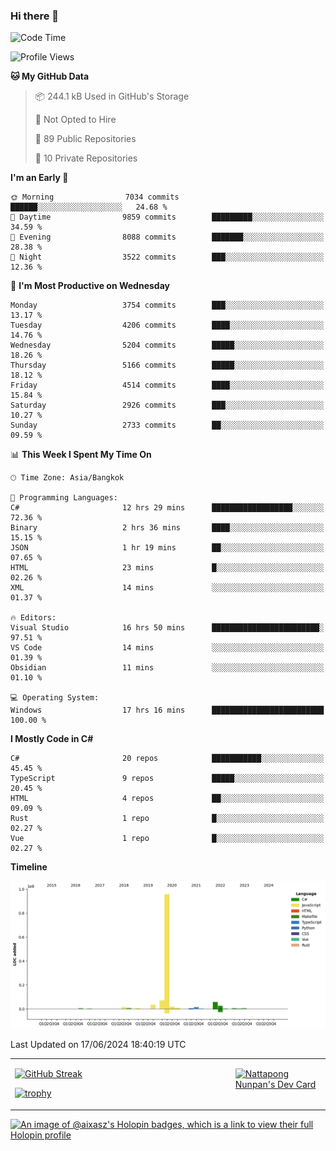 ### Hi there 👋

<!--START_SECTION:waka-->
![Code Time](http://img.shields.io/badge/Code%20Time-1%2C717%20hrs%2037%20mins-blue)

![Profile Views](http://img.shields.io/badge/Profile%20Views-0-blue)

**🐱 My GitHub Data** 

> 📦 244.1 kB Used in GitHub's Storage 
 > 
> 🚫 Not Opted to Hire
 > 
> 📜 89 Public Repositories 
 > 
> 🔑 10 Private Repositories 
 > 
**I'm an Early 🐤** 

```text
🌞 Morning                7034 commits        ██████░░░░░░░░░░░░░░░░░░░   24.68 % 
🌆 Daytime                9859 commits        █████████░░░░░░░░░░░░░░░░   34.59 % 
🌃 Evening                8088 commits        ███████░░░░░░░░░░░░░░░░░░   28.38 % 
🌙 Night                  3522 commits        ███░░░░░░░░░░░░░░░░░░░░░░   12.36 % 
```
📅 **I'm Most Productive on Wednesday** 

```text
Monday                   3754 commits        ███░░░░░░░░░░░░░░░░░░░░░░   13.17 % 
Tuesday                  4206 commits        ████░░░░░░░░░░░░░░░░░░░░░   14.76 % 
Wednesday                5204 commits        █████░░░░░░░░░░░░░░░░░░░░   18.26 % 
Thursday                 5166 commits        █████░░░░░░░░░░░░░░░░░░░░   18.12 % 
Friday                   4514 commits        ████░░░░░░░░░░░░░░░░░░░░░   15.84 % 
Saturday                 2926 commits        ███░░░░░░░░░░░░░░░░░░░░░░   10.27 % 
Sunday                   2733 commits        ██░░░░░░░░░░░░░░░░░░░░░░░   09.59 % 
```


📊 **This Week I Spent My Time On** 

```text
🕑︎ Time Zone: Asia/Bangkok

💬 Programming Languages: 
C#                       12 hrs 29 mins      ██████████████████░░░░░░░   72.36 % 
Binary                   2 hrs 36 mins       ████░░░░░░░░░░░░░░░░░░░░░   15.15 % 
JSON                     1 hr 19 mins        ██░░░░░░░░░░░░░░░░░░░░░░░   07.65 % 
HTML                     23 mins             █░░░░░░░░░░░░░░░░░░░░░░░░   02.26 % 
XML                      14 mins             ░░░░░░░░░░░░░░░░░░░░░░░░░   01.37 % 

🔥 Editors: 
Visual Studio            16 hrs 50 mins      ████████████████████████░   97.51 % 
VS Code                  14 mins             ░░░░░░░░░░░░░░░░░░░░░░░░░   01.39 % 
Obsidian                 11 mins             ░░░░░░░░░░░░░░░░░░░░░░░░░   01.10 % 

💻 Operating System: 
Windows                  17 hrs 16 mins      █████████████████████████   100.00 % 
```

**I Mostly Code in C#** 

```text
C#                       20 repos            ███████████░░░░░░░░░░░░░░   45.45 % 
TypeScript               9 repos             █████░░░░░░░░░░░░░░░░░░░░   20.45 % 
HTML                     4 repos             ██░░░░░░░░░░░░░░░░░░░░░░░   09.09 % 
Rust                     1 repo              █░░░░░░░░░░░░░░░░░░░░░░░░   02.27 % 
Vue                      1 repo              █░░░░░░░░░░░░░░░░░░░░░░░░   02.27 % 
```



**Timeline**

![Lines of Code chart](https://raw.githubusercontent.com/aixasz/aixasz/main/assets/bar_graph.png)


 Last Updated on 17/06/2024 18:40:19 UTC
<!--END_SECTION:waka-->

<table>
<tr>
<td width="70%" valign="top">
 
 [![GitHub Streak](http://github-readme-streak-stats.herokuapp.com?user=aixasz&theme=github-dark&hide_border=true&date_format=%5BY%20%5DM%20j)](https://git.io/streak-stats)

 [![trophy](https://github-profile-trophy.vercel.app/?username=aixasz&theme=onedark)](https://github.com/ryo-ma/github-profile-trophy)
 </td>
<td width="30%" valign="top">
 
<a href="https://app.daily.dev/aixasz"><img src="https://api.daily.dev/devcards/403207936e6547c9a85ea449e9f3abe8.png?r=re8" alt="Nattapong Nunpan's Dev Card"/></a>

 </td>
</tr>
</table>

[![An image of @aixasz's Holopin badges, which is a link to view their full Holopin profile](https://holopin.me/aixasz)](https://holopin.io/@aixasz)
 
